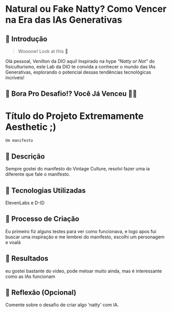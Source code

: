 # Natural ou Fake Natty? Como Vencer na Era das IAs Generativas

## 🚀 Introdução

> Woooow! Look at this 👀

Olá pessoal, Venilton da DIO aqui! Inspirado na hype _"Natty or Not"_ do fisiculturismo, este Lab da DIO te convida a conhecer o mundo das IAs Generativas, explorando o potencial dessas tendências tecnológicas incríveis!

## 🎯 Bora Pro Desafio!? Você Já Venceu 💪🤓


# Título do Projeto Extremamente Aesthetic ;)

    Um manifesto 

## 📒 Descrição
Sempre gostei do manifesto do Vintage Culture, resolvi fazer uma ia diferente que fale o manifesto.

## 🤖 Tecnologias Utilizadas
ElevenLabs e D-ID

## 🧐 Processo de Criação
Eu primeiro fiz alguns testes para ver como funcionava, e logo apos fui buscar uma inspiração e me lembrei do manifesto, escolhi um personagem e voalá

## 🚀 Resultados
eu gostei bastante do video, pode meloar muito ainda, mas é interessante como as IAs funcionam

## 💭 Reflexão (Opcional)
Comente sobre o desafio de criar algo 'natty' com IA.
```eu estou a pouco tempo me interessando por IAS e bom ver o que elas podem fazer e como podem ser aplicadas é realmente algo fenomenal, me inspirou bastante essa iniciativa da Dio de trazer esse tipo de conteudo.


